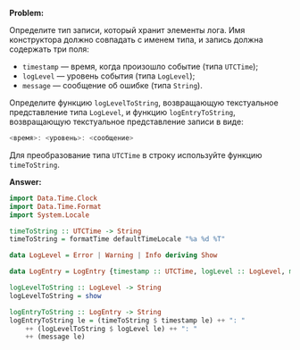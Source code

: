 **Problem:**

Определите тип записи, который хранит элементы лога. Имя конструктора должно совпадать с именем типа, и запись должна содержать три поля:

- `timestamp` — время, когда произошло событие (типа `UTCTime`);
- `logLevel` — уровень события (типа `LogLevel`);
- `message` — сообщение об ошибке (типа `String`).

Определите функцию `logLevelToString`, возвращающую текстуальное представление типа `LogLevel`, и функцию `logEntryToString`, возвращающую текстуальное представление записи в виде:

```haskell
<время>: <уровень>: <сообщение>
```


Для преобразование типа `UTCTime` в строку используйте функцию `timeToString`.


**Answer:**

```haskell
import Data.Time.Clock
import Data.Time.Format
import System.Locale

timeToString :: UTCTime -> String
timeToString = formatTime defaultTimeLocale "%a %d %T"

data LogLevel = Error | Warning | Info deriving Show

data LogEntry = LogEntry {timestamp :: UTCTime, logLevel :: LogLevel, message :: String}

logLevelToString :: LogLevel -> String
logLevelToString = show

logEntryToString :: LogEntry -> String
logEntryToString le = (timeToString $ timestamp le) ++ ": " 
    ++ (logLevelToString $ logLevel le) ++ ": " 
    ++ (message le)
```
